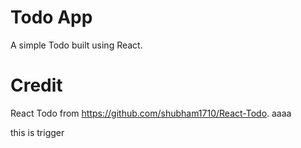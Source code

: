 # Todo App
A simple Todo built using React.

# Credit
React Todo from https://github.com/shubham1710/React-Todo. aaaa

this is trigger